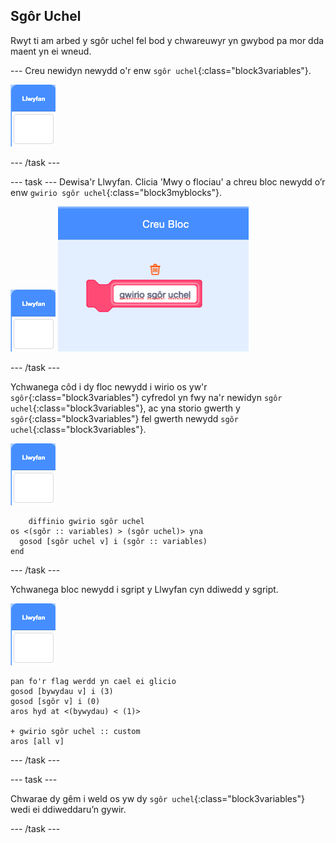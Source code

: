 ## Sgôr Uchel

Rwyt ti am arbed y sgôr uchel fel bod y chwareuwyr yn gwybod pa mor dda maent yn ei wneud.

\--- Creu newidyn newydd o'r enw `sgôr uchel`{:class="block3variables"}.

![Corlun llwyfan](images/stage-sprite.png)

\--- /task \---

\--- task \--- Dewisa'r Llwyfan. Clicia 'Mwy o flociau' a chreu bloc newydd o’r enw `gwirio sgôr uchel`{:class="block3myblocks"}.

![Corlun llwyfan](images/stage-sprite.png) ![sgrinlun](images/dots-custom-1.png)

\--- /task \---

Ychwanega côd i dy floc newydd i wirio os yw'r `sgôr`{:class="block3variables"} cyfredol yn fwy na'r newidyn `sgôr uchel`{:class="block3variables"}, ac yna storio gwerth y `sgôr`{:class="block3variables"} fel gwerth newydd `sgôr uchel`{:class="block3variables"}.

![Corlun llwyfan](images/stage-sprite.png)

```blocks3
    diffinio gwirio sgôr uchel
os <(sgôr :: variables) > (sgôr uchel)> yna 
  gosod [sgôr uchel v] i (sgôr :: variables)
end
```

\--- /task \---

Ychwanega bloc newydd i sgript y Llwyfan cyn ddiwedd y sgript.

![Corlun llwyfan](images/stage-sprite.png)

```blocks3
pan fo'r flag werdd yn cael ei glicio
gosod [bywydau v] i (3)
gosod [sgôr v] i (0)
aros hyd at <(bywydau) < (1)>

+ gwirio sgôr uchel :: custom
aros [all v]
```

\--- /task \---

\--- task \---

Chwarae dy gêm i weld os yw dy `sgôr uchel`{:class="block3variables"} wedi ei ddiweddaru’n gywir.

\--- /task \---
